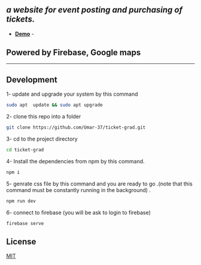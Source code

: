 # 
## _a website for event posting and purchasing of tickets._

- __[Demo](https://omaralhussan.xyz/)__ -




## Powered by Firebase, Google maps
- --








## Development


1- update and upgrade your system by this command 

```sh
sudo apt  update && sudo apt upgrade
```
2- clone this repo into a folder 
```sh
git clone https://github.com/Umar-37/ticket-grad.git
```
3- cd to the project directory 
```sh
cd ticket-grad
```
4- Install the dependencies from npm by this command.

```sh
npm i 
```
5- genrate css file by this command and you are ready to go .(note that this command must be constantly running in the background) .

```sh
npm run dev
```
6- connect to firebase (you will be ask to login to firebase) 
```
firebase serve
```





## License

[MIT](https://choosealicense.com/licenses/mit/)

